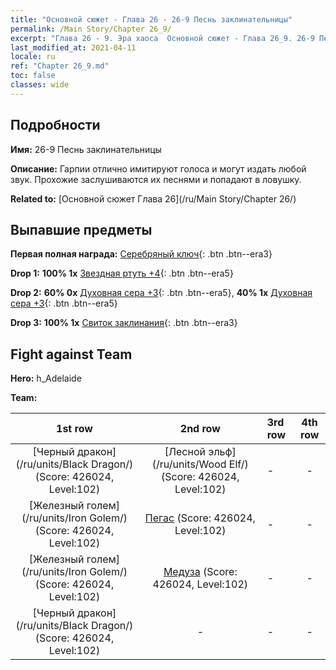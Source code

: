 ```yaml
---
title: "Основной сюжет - Глава 26 - 26-9 Песнь заклинательницы"
permalink: /Main Story/Chapter 26_9/
excerpt: "Глава 26 - 9. Эра хаоса  Основной сюжет - Глава 26_9. 26-9 Песнь заклинательницы"
last_modified_at: 2021-04-11
locale: ru
ref: "Chapter 26_9.md"
toc: false
classes: wide
---
```


## Подробности

 **Имя:** 26-9 Песнь заклинательницы

 **Описание:** Гарпии отлично имитируют голоса и могут издать любой звук. Прохожие заслушиваются их песнями и попадают в ловушку.

 **Related to:** [Основной сюжет Глава 26](/ru/Main Story/Chapter 26/)

## Выпавшие предметы

 **Первая полная награда:** [Серебряный ключ](/ru/Items/con_693/){: .btn .btn--era3}

 **Drop 1:** **100% 1x** [Звездная ртуть +4](/ru/Items/mat_91/){: .btn .btn--era5}

 **Drop 2:** **60% 0x** [Духовная сера +3](/ru/Items/mat_85/){: .btn .btn--era5}, **40% 1x** [Духовная сера +3](/ru/Items/mat_85/){: .btn .btn--era5}

 **Drop 3:** **100% 1x** [Свиток заклинания](/ru/Items/con_694/){: .btn .btn--era3}


## Fight against Team
 **Hero:** h_Adelaide

 **Team:**


  | 1st row | 2nd row | 3rd row | 4th row |
  |:----:|:----:|:----|:----:|
  | [Черный дракон](/ru/units/Black Dragon/) (Score: 426024, Level:102)  | [Лесной эльф](/ru/units/Wood Elf/) (Score: 426024, Level:102)  | - | - |
  | [Железный голем](/ru/units/Iron Golem/) (Score: 426024, Level:102)  | [Пегас](/ru/units/Pegasus/) (Score: 426024, Level:102)  | - | - |
  | [Железный голем](/ru/units/Iron Golem/) (Score: 426024, Level:102)  | [Медуза](/ru/units/Medusa/) (Score: 426024, Level:102)  | - | - |
  | [Черный дракон](/ru/units/Black Dragon/) (Score: 426024, Level:102)  | - | - | - |


